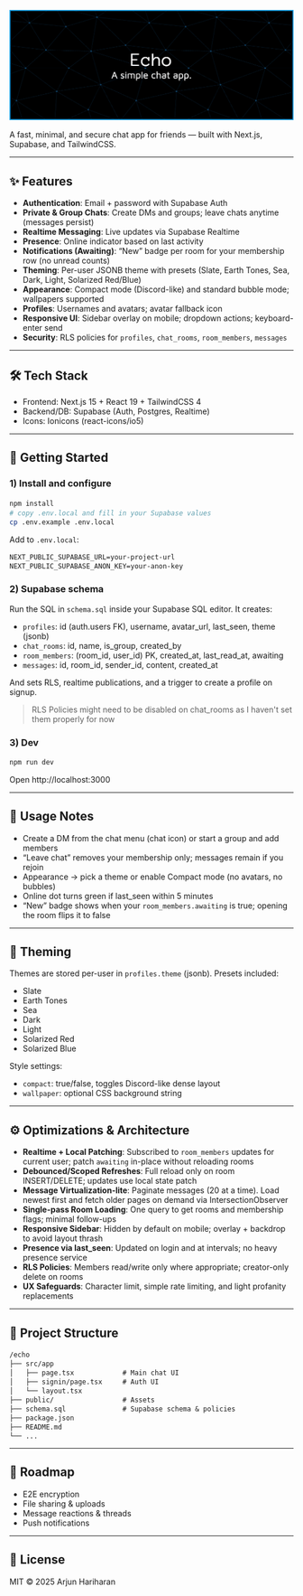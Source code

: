![Echo Banner](./echobanner.png)

A fast, minimal, and secure chat app for friends — built with Next.js, Supabase, and TailwindCSS.

---

## ✨ Features
- **Authentication**: Email + password with Supabase Auth
- **Private & Group Chats**: Create DMs and groups; leave chats anytime (messages persist)
- **Realtime Messaging**: Live updates via Supabase Realtime
- **Presence**: Online indicator based on last activity
- **Notifications (Awaiting)**: “New” badge per room for your membership row (no unread counts)
- **Theming**: Per-user JSONB theme with presets (Slate, Earth Tones, Sea, Dark, Light, Solarized Red/Blue)
- **Appearance**: Compact mode (Discord-like) and standard bubble mode; wallpapers supported
- **Profiles**: Usernames and avatars; avatar fallback icon
- **Responsive UI**: Sidebar overlay on mobile; dropdown actions; keyboard-enter send
- **Security**: RLS policies for `profiles`, `chat_rooms`, `room_members`, `messages`

---

## 🛠 Tech Stack
- Frontend: Next.js 15 + React 19 + TailwindCSS 4
- Backend/DB: Supabase (Auth, Postgres, Realtime)
- Icons: Ionicons (react-icons/io5)

---

## 🚀 Getting Started

### 1) Install and configure
```bash
npm install
# copy .env.local and fill in your Supabase values
cp .env.example .env.local
```

Add to `.env.local`:
```env
NEXT_PUBLIC_SUPABASE_URL=your-project-url
NEXT_PUBLIC_SUPABASE_ANON_KEY=your-anon-key
```

### 2) Supabase schema
Run the SQL in `schema.sql` inside your Supabase SQL editor. It creates:
- `profiles`: id (auth.users FK), username, avatar_url, last_seen, theme (jsonb)
- `chat_rooms`: id, name, is_group, created_by
- `room_members`: (room_id, user_id) PK, created_at, last_read_at, awaiting
- `messages`: id, room_id, sender_id, content, created_at

And sets RLS, realtime publications, and a trigger to create a profile on signup.

> RLS Policies might need to be disabled on chat_rooms as I haven't set them properly for now

### 3) Dev
```bash
npm run dev
```
Open http://localhost:3000

---

## 🧭 Usage Notes
- Create a DM from the chat menu (chat icon) or start a group and add members
- “Leave chat” removes your membership only; messages remain if you rejoin
- Appearance → pick a theme or enable Compact mode (no avatars, no bubbles)
- Online dot turns green if last_seen within 5 minutes
- “New” badge shows when your `room_members.awaiting` is true; opening the room flips it to false

---

## 🎨 Theming
Themes are stored per-user in `profiles.theme` (jsonb). Presets included:
- Slate
- Earth Tones
- Sea
- Dark
- Light
- Solarized Red
- Solarized Blue

Style settings:
- `compact`: true/false, toggles Discord-like dense layout
- `wallpaper`: optional CSS background string

---

## ⚙️ Optimizations & Architecture
- **Realtime + Local Patching**: Subscribed to `room_members` updates for current user; patch `awaiting` in-place without reloading rooms
- **Debounced/Scoped Refreshes**: Full reload only on room INSERT/DELETE; updates use local state patch
- **Message Virtualization-lite**: Paginate messages (20 at a time). Load newest first and fetch older pages on demand via IntersectionObserver
- **Single-pass Room Loading**: One query to get rooms and membership flags; minimal follow-ups
- **Responsive Sidebar**: Hidden by default on mobile; overlay + backdrop to avoid layout thrash
- **Presence via last_seen**: Updated on login and at intervals; no heavy presence service
- **RLS Policies**: Members read/write only where appropriate; creator-only delete on rooms
- **UX Safeguards**: Character limit, simple rate limiting, and light profanity replacements

---

## 📂 Project Structure
```
/echo
├── src/app
│   ├── page.tsx            # Main chat UI
│   ├── signin/page.tsx     # Auth UI
│   └── layout.tsx
├── public/                 # Assets
├── schema.sql              # Supabase schema & policies
├── package.json
├── README.md
└── ...
```

---

## 🔮 Roadmap
- E2E encryption
- File sharing & uploads
- Message reactions & threads
- Push notifications

---

## 📜 License
MIT © 2025 Arjun Hariharan
